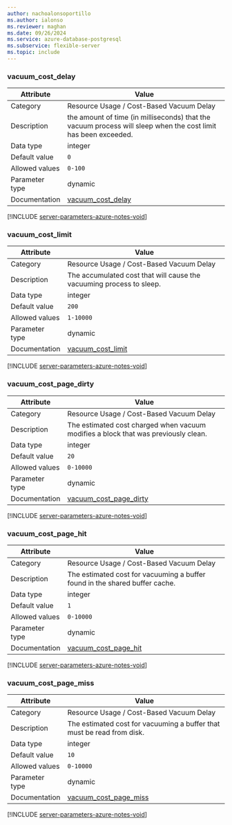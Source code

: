 ```yaml
---
author: nachoalonsoportillo
ms.author: ialonso
ms.reviewer: maghan
ms.date: 09/26/2024
ms.service: azure-database-postgresql
ms.subservice: flexible-server
ms.topic: include
---
```

### vacuum_cost_delay

| Attribute      | Value                                                      |
|----------------|------------------------------------------------------------|
| Category       | Resource Usage / Cost-Based Vacuum Delay |
| Description    | the amount of time (in milliseconds) that the vacuum process will sleep when the cost limit has been exceeded. |
| Data type      | integer   |
| Default value  | `0`           |
| Allowed values | `0-100`        |
| Parameter type | dynamic        |
| Documentation  | [vacuum_cost_delay](https://www.postgresql.org/docs/13/runtime-config-resource.html#GUC-VACUUM-COST-DELAY)           |


[!INCLUDE [server-parameters-azure-notes-void](./server-parameters-azure-notes-void.md)]



### vacuum_cost_limit

| Attribute      | Value                                                      |
|----------------|------------------------------------------------------------|
| Category       | Resource Usage / Cost-Based Vacuum Delay |
| Description    | The accumulated cost that will cause the vacuuming process to sleep.                                           |
| Data type      | integer   |
| Default value  | `200`         |
| Allowed values | `1-10000`      |
| Parameter type | dynamic        |
| Documentation  | [vacuum_cost_limit](https://www.postgresql.org/docs/13/runtime-config-resource.html#GUC-VACUUM-COST-LIMIT)           |


[!INCLUDE [server-parameters-azure-notes-void](./server-parameters-azure-notes-void.md)]



### vacuum_cost_page_dirty

| Attribute      | Value                                                      |
|----------------|------------------------------------------------------------|
| Category       | Resource Usage / Cost-Based Vacuum Delay |
| Description    | The estimated cost charged when vacuum modifies a block that was previously clean.                             |
| Data type      | integer   |
| Default value  | `20`          |
| Allowed values | `0-10000`      |
| Parameter type | dynamic        |
| Documentation  | [vacuum_cost_page_dirty](https://www.postgresql.org/docs/13/runtime-config-resource.html#GUC-VACUUM-COST-PAGE-DIRTY) |


[!INCLUDE [server-parameters-azure-notes-void](./server-parameters-azure-notes-void.md)]



### vacuum_cost_page_hit

| Attribute      | Value                                                      |
|----------------|------------------------------------------------------------|
| Category       | Resource Usage / Cost-Based Vacuum Delay |
| Description    | The estimated cost for vacuuming a buffer found in the shared buffer cache.                                    |
| Data type      | integer   |
| Default value  | `1`           |
| Allowed values | `0-10000`      |
| Parameter type | dynamic        |
| Documentation  | [vacuum_cost_page_hit](https://www.postgresql.org/docs/13/runtime-config-resource.html#GUC-VACUUM-COST-PAGE-HIT)     |


[!INCLUDE [server-parameters-azure-notes-void](./server-parameters-azure-notes-void.md)]



### vacuum_cost_page_miss

| Attribute      | Value                                                      |
|----------------|------------------------------------------------------------|
| Category       | Resource Usage / Cost-Based Vacuum Delay |
| Description    | The estimated cost for vacuuming a buffer that must be read from disk.                                         |
| Data type      | integer   |
| Default value  | `10`          |
| Allowed values | `0-10000`      |
| Parameter type | dynamic        |
| Documentation  | [vacuum_cost_page_miss](https://www.postgresql.org/docs/13/runtime-config-resource.html#GUC-VACUUM-COST-PAGE-MISS)   |


[!INCLUDE [server-parameters-azure-notes-void](./server-parameters-azure-notes-void.md)]




